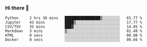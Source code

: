 ### Hi there 👋

<!--START_SECTION:qoiuy-->

```text
Python     2 hrs 39 mins   ████████████████▒░░░░░░░░   65.77 %
Jupyter    43 mins         ████▒░░░░░░░░░░░░░░░░░░░░   17.77 %
CSV/TSV    35 mins         ███▓░░░░░░░░░░░░░░░░░░░░░   14.85 %
Markdown   3 mins          ▒░░░░░░░░░░░░░░░░░░░░░░░░   01.49 %
HTML       0 secs          ░░░░░░░░░░░░░░░░░░░░░░░░░   00.08 %
Docker     0 secs          ░░░░░░░░░░░░░░░░░░░░░░░░░   00.04 %
```

<!--END_SECTION:qoiuy-->

<!--
**Qoiuy/Qoiuy** is a ✨ _special_ ✨ repository because its `README.md` (this file) appears on your GitHub profile.

Here are some ideas to get you started:

- 🔭 I’m currently working on ...
- 🌱 I’m currently learning ...
- 👯 I’m looking to collaborate on ...
- 🤔 I’m looking for help with ...
- 💬 Ask me about ...
- 📫 How to reach me: ...
- 😄 Pronouns: ...
- ⚡ Fun fact: ...
-->

